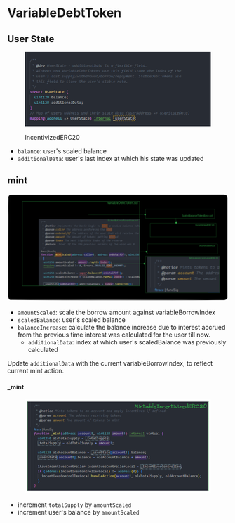 # VariableDebtToken

## User State

<figure><img src="../.gitbook/assets/image (248).png" alt=""><figcaption><p>IncentivizedERC20<br></p></figcaption></figure>

* `balance`: user's scaled balance&#x20;
* `additionalData`: user's last index at which his state was updated

## mint

<img src="../.gitbook/assets/file.excalidraw (17).svg" alt="" class="gitbook-drawing">

* `amountScaled`: scale the borrow amount against variableBorrowIndex
* `scaledBalance`: user's scaled balance
* `balanceIncrease`: calculate the balance increase due to interest accrued from the previous time interest was calculated for the user till now.
  * `additionalData`: index at which user's scaledBalance was previously calculated

Update `additionalData` with the current variableBorrowIndex, to reflect current mint action.

#### \_mint

<figure><img src="../.gitbook/assets/image (249).png" alt=""><figcaption></figcaption></figure>

* increment `totalSupply` by `amountScaled`
* increment user's balance by `amountScaled`
